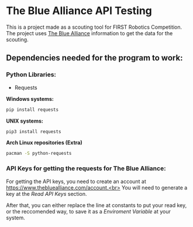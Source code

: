 # The Blue Alliance API Testing

This is a project made as a scouting tool for FIRST Robotics Competition.
The project uses [The Blue Alliance](https://www.thebluealliance.com/) information to get the data for the scouting.

## Dependencies needed for the program to work:

### Python Libraries:
- Requests

**Windows systems:**
```bash
pip install requests
```

**UNIX systems:**
```bash
pip3 install requests
```

**Arch Linux repositories (Extra)**
```bash
pacman -S python-requests
```


### API Keys for getting the requests for The Blue Alliance:

For getting the API keys, you need to create an account at https://www.thebluealliance.com/account.<br>
You will need to generate a key at the *Read API Keys* section.

After that, you can either replace the line at constants to put your read key, or the reccomended way, to save it as a *Enviroment Variable* at your system.